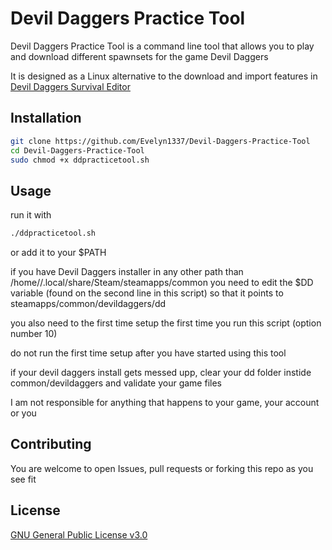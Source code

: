 # Devil Daggers Practice Tool

Devil Daggers Practice Tool is a command line tool that allows you to play and download different spawnsets for the game Devil Daggers

It is designed as a Linux alternative to the download and import features in [Devil Daggers Survival Editor](https://github.com/NoahStolk/DevilDaggersSurvivalEditor) 



## Installation



```bash
git clone https://github.com/Evelyn1337/Devil-Daggers-Practice-Tool
cd Devil-Daggers-Practice-Tool
sudo chmod +x ddpracticetool.sh 
```

## Usage
run it with 
```bash
./ddpracticetool.sh
```
or add it to your $PATH 

if you have Devil Daggers installer in any other path than /home/<user>/.local/share/Steam/steamapps/common you need to edit the $DD variable (found on the second line in this script) so that it points to steamapps/common/devildaggers/dd 

you also need to the first time setup the first time you run this script (option number 10) 

do not run the first time setup after you have started using this tool

if your devil daggers install gets messed upp, clear your dd folder instide common/devildaggers and validate your game files

I am not responsible for anything that happens to your game, your account or you 



## Contributing
You are welcome to open Issues, pull requests or forking this repo as you see fit

## License
[GNU General Public License v3.0](https://www.gnu.org/licenses/gpl-3.0.en.html)
